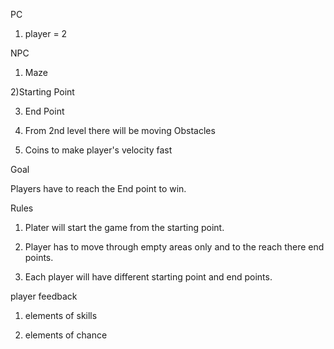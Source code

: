 PC

1) player = 2

NPC

1) Maze

2)Starting Point

3) End Point

4) From 2nd level there will be moving Obstacles 

5) Coins to make player's velocity fast

Goal

Players have to reach the End point to win.

Rules

1) Plater will start the game from the starting point.

2) Player has to move through empty areas only and to the reach there end points. 

3) Each player will have different starting point and end points.

player feedback

1) elements of skills

2) elements of chance